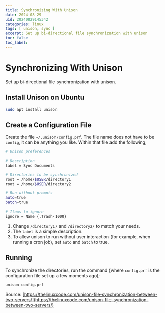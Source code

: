 ```yaml
---
title: Synchronizing With Unison
date: 2024-08-29
uid: 20240829145342 
categories: linux 
tags: [ unison, sync ] 
excerpt: Set up bi-directional file synchronization with unison
toc: false
toc_label:
---
```


# Synchronizing With Unison

Set up bi-directional file synchronization with unison.

## Install Unison on Ubuntu 

```bash
sudo apt install unison  
```

## Create a Configuration File 

Create the file `~/.unison/config.prf`. The file name does not have to be `config`, it can be anything you like. Within that file add the following; 

```bash 
# Unison preferences

# Description
label = Sync Documents

# Directories to be synchronized 
root = /home/$USER/directory1
root = /home/$USER/directory2

# Run without prompts
auto=true
batch=true

# Items to ignore
ignore = Name {.Trash-1000}
```

1. Change `/directory1/` and `/directory2/` to match your needs.
2. The `label` is a simple description.  
3. To allow unison to run without user interaction (for example, when running a cron job), set `auto` and `batch` to true. 

## Running 

To synchronize the directories, run the command (where `config.prf` is the configuration file set up a few moments ago);  

```bash 
unison config.prf 
```

Source: [https://thelinuxcode.com/unison-file-synchronization-between-two-servers/](https://thelinuxcode.com/unison-file-synchronization-between-two-servers/)


